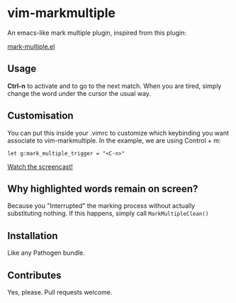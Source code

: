 vim-markmultiple
================

An emacs-like mark multiple plugin, inspired from this plugin:

[mark-multiple.el](https://github.com/magnars/mark-multiple.el)

## Usage
**Ctrl-n** to activate and to go to the next match.
When you are tired, simply change the word under the cursor the usual way.

## Customisation
You can put this inside your .vimrc to customize which keybinding you want associate to
vim-markmultiple. In the example, we are using Control + m:

```
let g:mark_multiple_trigger = "<C-n>"
```

[Watch the screencast!](http://www.youtube.com/watch?v=deGhhILp2PY&feature=youtu.be)

## Why highlighted words remain on screen?
Because you "Interrupted" the marking process without actually substituting
nothing. If this happens, simply call ```MarkMultipleClean()```


## Installation
Like any Pathogen bundle.

## Contributes
Yes, please. Pull requests welcome.
